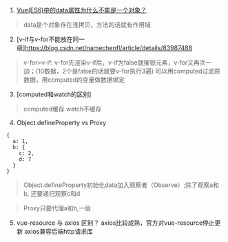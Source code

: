 1. [Vue(ES6)中的data属性为什么不能是一个对象？](https://blog.csdn.net/sinat_17775997/article/details/83757985)
> data是个对象存在浅拷贝，方法的话就有作用域

2. [v-if与v-for不能放在同一级]https://blog.csdn.net/namechenfl/article/details/83987488
> v-for>v-if: v-for先渲染v-if后，v-if为false就摧毁元素，v-for又再次一边；(10数据，2个是false的话就要v-for执行3遍)
> 可以用computed过滤原数据，用computed的变量做数据绑定

3. [computed和watch的区别]
> computed缓存
> watch不缓存

4. Object.defineProperty  vs  Proxy

```
{
  a: 1,
  b: {
    c: 2,
    d: 7
  }
}
```

> Object.defineProperty初始化data加入观察者（Observe）;除了观察a和b, 还要递归观察c和d

> Proxy只要代理a和b,一层

5. vue-resource 与 axios 区别？
axios比较成熟，官方对vue-resource停止更新
axios兼容后端http请求库